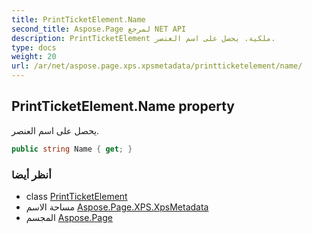 ```yaml
---
title: PrintTicketElement.Name
second_title: Aspose.Page لمرجع NET API
description: PrintTicketElement ملكية. يحصل على اسم العنصر.
type: docs
weight: 20
url: /ar/net/aspose.page.xps.xpsmetadata/printticketelement/name/
---
```

## PrintTicketElement.Name property

يحصل على اسم العنصر.

```csharp
public string Name { get; }
```

### أنظر أيضا

* class [PrintTicketElement](../)
* مساحة الاسم [Aspose.Page.XPS.XpsMetadata](../../printticketelement/)
* المجسم [Aspose.Page](../../../)


